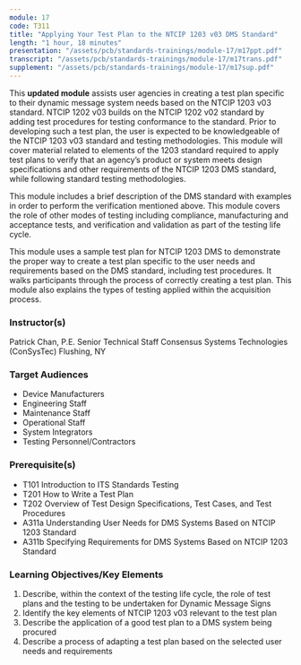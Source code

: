 ```yaml
---
module: 17
code: T311
title: "Applying Your Test Plan to the NTCIP 1203 v03 DMS Standard"
length: "1 hour, 18 minutes"
presentation: "/assets/pcb/standards-trainings/module-17/m17ppt.pdf"
transcript: "/assets/pcb/standards-trainings/module-17/m17trans.pdf"
supplement: "/assets/pcb/standards-trainings/module-17/m17sup.pdf"
---
```

This **updated module** assists user agencies in creating a test plan specific to their dynamic message system needs based on the NTCIP 1203 v03 standard. NTCIP 1202 v03 builds on the NTCIP 1202 v02 standard by adding test procedures for testing conformance to the standard. Prior to developing such a test plan, the user is expected to be knowledgeable of the NTCIP 1203 v03 standard and testing methodologies. This module will cover material related to elements of the 1203 standard required to apply test plans to verify that an agency’s product or system meets design specifications and other requirements of the NTCIP 1203 DMS standard, while following standard testing methodologies.

This module includes a brief description of the DMS standard with examples in order to perform the verification mentioned above. This module covers the role of other modes of testing including compliance, manufacturing and acceptance tests, and verification and validation as part of the testing life cycle.

This module uses a sample test plan for NTCIP 1203 DMS to demonstrate the proper way to create a test plan specific to the user needs and requirements based on the DMS standard, including test procedures. It walks participants through the process of correctly creating a test plan. This module also explains the types of testing applied within the acquisition process.

### Instructor(s)
Patrick Chan, P.E.
Senior Technical Staff
Consensus Systems Technologies (ConSysTec)
Flushing, NY

### Target Audiences
* Device Manufacturers
* Engineering Staff
* Maintenance Staff
* Operational Staff
* System Integrators
* Testing Personnel/Contractors

### Prerequisite(s)
* T101 Introduction to ITS Standards Testing
* T201 How to Write a Test Plan
* T202 Overview of Test Design Specifications, Test Cases, and Test Procedures
* A311a Understanding User Needs for DMS Systems Based on NTCIP 1203 Standard
* A311b Specifying Requirements for DMS Systems Based on NTCIP 1203 Standard

### Learning Objectives/Key Elements
1. Describe, within the context of the testing life cycle, the role of test plans and the testing to be undertaken for Dynamic Message Signs
2. Identify the key elements of NTCIP 1203 v03 relevant to the test plan
3. Describe the application of a good test plan to a DMS system being procured
4. Describe a process of adapting a test plan based on the selected user needs and requirements